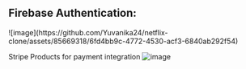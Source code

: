 <h2>Firebase Authentication:</h2>
![image](https://github.com/Yuvanika24/netflix-clone/assets/85669318/6fd4bb9c-4772-4530-acf3-6840ab292f54)

Stripe Products for payment integration
![image](https://github.com/Yuvanika24/netflix-clone/assets/85669318/9eb053d3-b1ee-490d-a7ea-d9282de89164)


